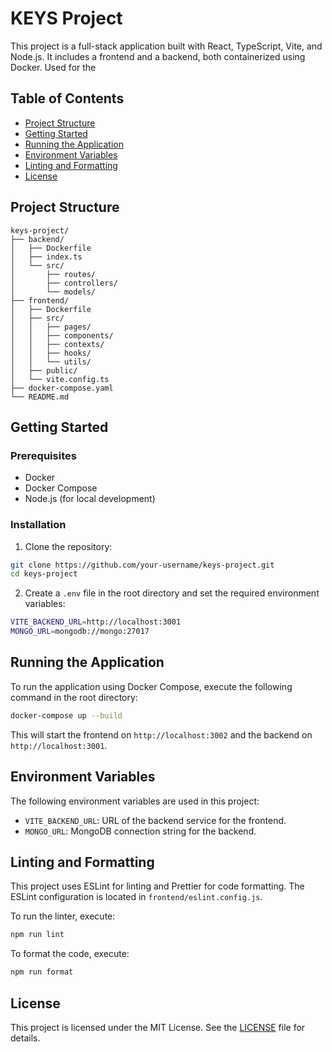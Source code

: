 # KEYS Project

This project is a full-stack application built with React, TypeScript, Vite, and Node.js. It includes a frontend and a backend, both containerized using Docker. Used for the 

## Table of Contents

- [Project Structure](#project-structure)
- [Getting Started](#getting-started)
- [Running the Application](#running-the-application)
- [Environment Variables](#environment-variables)
- [Linting and Formatting](#linting-and-formatting)
- [License](#license)

## Project Structure

```
keys-project/
├── backend/
│   ├── Dockerfile
│   ├── index.ts
│   └── src/
│       ├── routes/
│       ├── controllers/
│       └── models/
├── frontend/
│   ├── Dockerfile
│   ├── src/
│   │   ├── pages/
│   │   ├── components/
│   │   ├── contexts/
│   │   ├── hooks/
│   │   └── utils/
│   ├── public/
│   └── vite.config.ts
├── docker-compose.yaml
└── README.md
```

## Getting Started

### Prerequisites

- Docker
- Docker Compose
- Node.js (for local development)

### Installation

1. Clone the repository:
  ```sh
  git clone https://github.com/your-username/keys-project.git
  cd keys-project
  ```

2. Create a `.env` file in the root directory and set the required environment variables:
  ```sh
  VITE_BACKEND_URL=http://localhost:3001
  MONGO_URL=mongodb://mongo:27017
  ```

## Running the Application

To run the application using Docker Compose, execute the following command in the root directory:

```sh
docker-compose up --build
```

This will start the frontend on `http://localhost:3002` and the backend on `http://localhost:3001`.

## Environment Variables

The following environment variables are used in this project:

- `VITE_BACKEND_URL`: URL of the backend service for the frontend.
- `MONGO_URL`: MongoDB connection string for the backend.

## Linting and Formatting

This project uses ESLint for linting and Prettier for code formatting. The ESLint configuration is located in `frontend/eslint.config.js`.

To run the linter, execute:

```sh
npm run lint
```

To format the code, execute:

```sh
npm run format
```

## License

This project is licensed under the MIT License. See the [LICENSE](LICENSE) file for details.